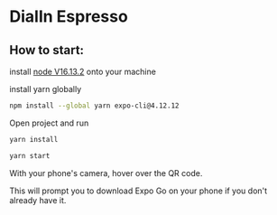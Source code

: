 # DialIn Espresso

## How to start:

install [node V16.13.2](https://nodejs.org/en/download/) onto your machine

install yarn globally

```bash
npm install --global yarn expo-cli@4.12.12
```

Open project and run

```bash
yarn install
```

```bash
yarn start
```

With your phone's camera, hover over the QR code.

This will prompt you to download Expo Go on your phone if you don't already have it.

